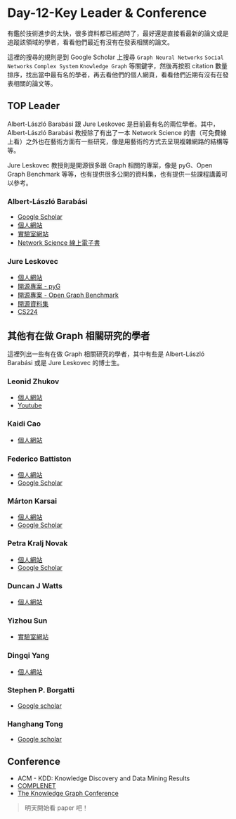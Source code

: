 # Day-12-Key Leader & Conference

有鑑於技術進步的太快，很多資料都已經過時了，最好還是直接看最新的論文或是追蹤該領域的學者，看看他們最近有沒有在發表相關的論文。

這裡的搜尋的規則是到 Google Scholar 上搜尋 `Graph Neural Networks` `Social Networks` `Complex System` `Knowledge Graph` 等關鍵字，然後再按照 citation 數量排序，找出當中最有名的學者，再去看他們的個人網頁，看看他們近期有沒有在發表相關的論文等。

## TOP Leader

Albert-László Barabási 跟 Jure Leskovec 是目前最有名的兩位學者。其中，Albert-László Barabási 教授除了有出了一本 Network Science 的書（可免費線上看）之外也在藝術方面有一些研究，像是用藝術的方式去呈現複雜網路的結構等等。

Jure Leskovec 教授則是開源很多跟 Graph 相關的專案，像是 pyG、Open Graph Benchmark 等等，也有提供很多公開的資料集，也有提供一些課程講義可以參考。

### Albert-László Barabási
- [Google Scholar](https://scholar.google.co.in/citations?hl=zh-TW&user=vsj2slIAAAAJ&view_op=list_works)
- [個人網站](https://barabasi.com/about/about)
- [實驗室網站](https://barabasilab.com)
- [Network Science 線上電子書](http://networksciencebook.com)
### Jure Leskovec
- [個人網站](https://cs.stanford.edu/~jure/)
- [開源專案 - pyG](https://www.pyg.org/)
- [開源專案 - Open Graph Benchmark](https://ogb.stanford.edu/)
- [開源資料集](http://snap.stanford.edu/data/)
- [CS224](http://web.stanford.edu/class/cs224w/)

## 其他有在做 Graph 相關研究的學者
這裡列出一些有在做 Graph 相關研究的學者，其中有些是 Albert-László Barabási 或是 Jure Leskovec 的博士生。

### Leonid Zhukov
- [個人網站](http://www.leonidzhukov.net/hse/2021/networks/index.html)
- [Youtube](https://www.youtube.com/c/LeonidZhukov)

### Kaidi Cao
- [個人網站](https://ai.stanford.edu/~kaidicao/)

### Federico Battiston
- [個人網站](https://people.ceu.edu/federico_battiston)
- [Google Scholar](https://scholar.google.co.uk/citations?hl=en&user=aDf1nroAAAAJ&view_op=list_works&sortby=pubdate)

### Márton Karsai
- [個人網站](https://www.martonkarsai.com/home)
- [Google Scholar](https://scholar.google.com/citations?hl=en&user=Pl9cdEYAAAAJ&view_op=list_works&sortby=pubdate)

### Petra Kralj Novak
- [個人網站](https://people.ceu.edu/petra_kralj-novak)
- [Google Scholar](https://scholar.google.com/citations?hl=en&user=P5_RcIQAAAAJ&view_op=list_works&sortby=pubdate)

### Duncan J Watts
- [個人網站](https://duncanjwatts.com)

### Yizhou Sun
- [實驗室網站](https://ucla-dm.github.io/DM_website/index.html)

### Dingqi Yang
- [個人網站](https://sites.google.com/site/yangdingqi/home?authuser=0)

### Stephen P. Borgatti
- [Google scholar](https://scholar.google.co.in/citations?hl=zh-TW&user=hlk4a4gAAAAJ)

### Hanghang Tong
- [Google scholar](https://scholar.google.co.in/citations?hl=zh-TW&user=RaINcuUAAAAJ&view_op=list_works&sortby=pubdate)

## Conference
- ACM - KDD: Knowledge Discovery and Data Mining Results
- [COMPLENET](https://complenet.weebly.com)
- [The Knowledge Graph Conference](https://www.knowledgegraph.tech)

> 明天開始看 paper 吧！